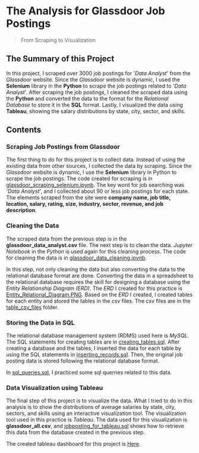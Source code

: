 # The Analysis for Glassdoor Job Postings
>  From Scraping to Visualization

## The Summary of this Project
In this project, I scraped over 3000 job postings for '*Data Analyst*' from the *Glassdoor* website. Since the *Glassdoor* website is dynamic, I used the **Selenium** library in the **Python** to scrape the job postings related to '*Data Analyst*'. 
After scraping the job postings, I cleaned the scraped data using the **Python** and converted the data to the format for the *Relational Database* to store it in the **SQL** format.
Lastly, I visualized the data using **Tableau**, showing the salary distributions by state, city, sector, and skills.

## Contents
### Scraping Job Postings from Glassdoor
The first thing to do for this project is to collect data. Instead of using the existing data from other sources, I collected the data by scraping. Since the *Glassdoor* website is dynamic, I use the **Selenium** library in Python to scrape the job postings. The code created for scraping is in [glassdoor_scraping_selenium.ipynb](https://github.com/yjeong5126/glassdoor_data_analyst/blob/master/glassdoor_scraping_selenium.ipynb). The key word for job searching was '*Data Analyst*', and I collected about 90 or less job postings for each state. The elements scraped from the site were **company name, job title, location, salary, rating, size, industry, sector, revenue, and job description**.

### Cleaning the Data
The scraped data from the previous step is in the **glassdoor_data_analyst.csv** file. The next step is to clean the data. *Jupyter Notebook* in the *Python* is used again for this cleaning process. The code for cleaning the data is in [glassdoor_data_cleaning.ipynb](https://github.com/yjeong5126/glassdoor_data_analyst/blob/master/glassdoor_data_cleaning.ipynb). 

In this step, not only cleaning the data but also converting the data to the relational database format are done. Converting the data in a spreadsheet to the relational database requires the skill for designing a database using the *Entity Relationship Diagram (ERD)*. The *ERD* I created for this practice is [Entity_Relational_Diagram.PNG](https://github.com/yjeong5126/glassdoor_data_analyst/blob/master/Entity_Relational_Diagram.PNG). Based on the *ERD* I created, I created tables for each entity and stored the tables in the *csv* files. The *csv* files are in the [table_csv_files](https://github.com/yjeong5126/glassdoor_data_analyst/tree/master/table_csv_files) folder. 

### Storing the Data in SQL
The relational database management system (RDMS) used here is *MySQL*. The SQL statements for creating tables are in [creating_tables.sql](https://github.com/yjeong5126/glassdoor_data_analyst/blob/master/creating_tables.sql). After creating a database and the tables, I inserted the data for each table by using the SQL statements in [inserting_records.sql](https://github.com/yjeong5126/glassdoor_data_analyst/blob/master/inserting_records.sql). Then, the original job posting data is stored following the relational database format. 

In [sql_queries.sql](https://github.com/yjeong5126/glassdoor_data_analyst/blob/master/sql_queries.sql), I practiced some sql querries related to this data.

### Data Visualization using Tableau
The final step of this project is to visualize the data. What I tried to do in this analysis is to show the distributions of average salaries by state, city, sectors, and skills using an interactive visualization tool. The visualization tool used in this practice is *Tableau*. The data used for this visualization is **glassdoor_all.csv**, and [jobposting_for_tableau.sql](https://github.com/yjeong5126/glassdoor_data_analyst/blob/master/jobposting_for_tableau.sql) shows how to retrieve this data from the database created in the previous step. 

The created tableau dashboard for this project is [Here](https://public.tableau.com/profile/yohan.jeong#!/vizhome/Glassdoor_DataAnalyst/Dashboard). 


